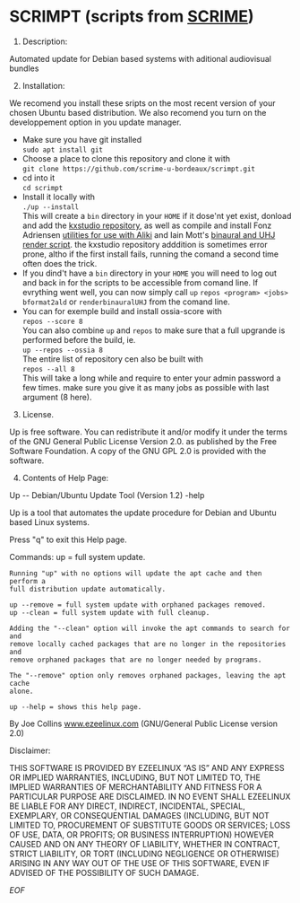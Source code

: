 # SCRIMPT (scripts from [SCRIME](https://scrime.u-bordeaux.fr/))

1. Description:

 Automated update for Debian based systems with aditional audiovisual bundles

2. Installation:

 We recomend you install these sripts on the most recent version of your chosen Ubuntu based distribution. We also recomend you turn on the developpement option in you update manager.
 
 * Make sure you have git installed <br />
 ```sudo apt install git``` <br />
 * Choose a place to clone this repository and clone it with <br />
 ```git clone https://github.com/scrime-u-bordeaux/scrimpt.git``` <br />
 * cd into it <br />
 ```cd scrimpt``` <br />
 * Install it locally with  <br />
 ```./up --install``` <br />
 This will create a ```bin``` directory in your ```HOME``` if it dose'nt yet exist, donload and add the [kxstudio repository](https://kx.studio/Repositories), as well as compile and install Fonz Adriensen [utilities for use with Aliki](https://escuta.org/en/proj/research/ambiresources/item/227-making-impulse-responses-with-aliki.html) and Iain Mott's [binaural and UHJ render script](https://escuta.org/en/proj/research/ambiresources/item/229-b-format-to-binaural-uhj-stereo.html). the kxstudio repository adddition is sometimes error prone, altho if the first install fails, running the comand a second time often does the trick.
 * If you dind't have a ```bin``` directory in your ```HOME``` you will need to log out and back in for the scripts to be accessible from comand line. If evrything went well, you can now simply call ```up``` ```repos <program> <jobs>```
 ```bformat2ald``` or ```renderbinauralUHJ``` from the comand line. 
 * You can for exemple build and install ossia-score with <br />
 ```repos --score 8``` <br />
 You can also combine ```up``` and ```repos``` to make sure that a full upgrande is performed before the build, ie. <br />
 ```up --repos --ossia 8``` <br />
 The entire list of repository cen also be built with <br />
 ```repos --all 8``` <br />
 This will take a long while and require to enter your admin password a few times. make sure you give it as many jobs as possible with last argument (8 here). 
 
3. License.

 Up is free software. You can redistribute it and/or modify it under the
 terms of the GNU General Public License Version 2.0. as published by
 the Free Software Foundation. A copy of the GNU GPL 2.0 is provided with the
 software.

4. Contents of Help Page:

 Up -- Debian/Ubuntu Update Tool (Version 1.2)  -help

 Up is a tool that automates the update procedure for Debian and Ubuntu based
 Linux systems.

 Press "q" to exit this Help page.

 Commands:
    up = full system update.
    
    Running "up" with no options will update the apt cache and then perform a
    full distribution update automatically.

    up --remove = full system update with orphaned packages removed.
    up --clean = full system update with full cleanup.

    Adding the "--clean" option will invoke the apt commands to search for and
    remove locally cached packages that are no longer in the repositories and
    remove orphaned packages that are no longer needed by programs. 

    The "--remove" option only removes orphaned packages, leaving the apt cache
    alone. 

    up --help = shows this help page.

 By Joe Collins www.ezeelinux.com (GNU/General Public License version 2.0)
 
 Disclaimer:

 THIS SOFTWARE IS PROVIDED BY EZEELINUX “AS IS” AND ANY EXPRESS OR IMPLIED
 WARRANTIES, INCLUDING, BUT NOT LIMITED TO, THE IMPLIED WARRANTIES OF
 MERCHANTABILITY AND FITNESS FOR A PARTICULAR PURPOSE ARE DISCLAIMED. IN NO
 EVENT SHALL EZEELINUX BE LIABLE FOR ANY DIRECT, INDIRECT, INCIDENTAL, SPECIAL,
 EXEMPLARY, OR CONSEQUENTIAL DAMAGES (INCLUDING, BUT NOT LIMITED TO,
 PROCUREMENT OF SUBSTITUTE GOODS OR SERVICES; LOSS OF USE, DATA, OR PROFITS; OR
 BUSINESS INTERRUPTION) HOWEVER CAUSED AND ON ANY THEORY OF LIABILITY, WHETHER
 IN CONTRACT, STRICT LIABILITY, OR TORT (INCLUDING NEGLIGENCE OR OTHERWISE)
 ARISING IN ANY WAY OUT OF THE USE OF THIS SOFTWARE, EVEN IF ADVISED OF THE
 POSSIBILITY OF SUCH DAMAGE.

_EOF_

